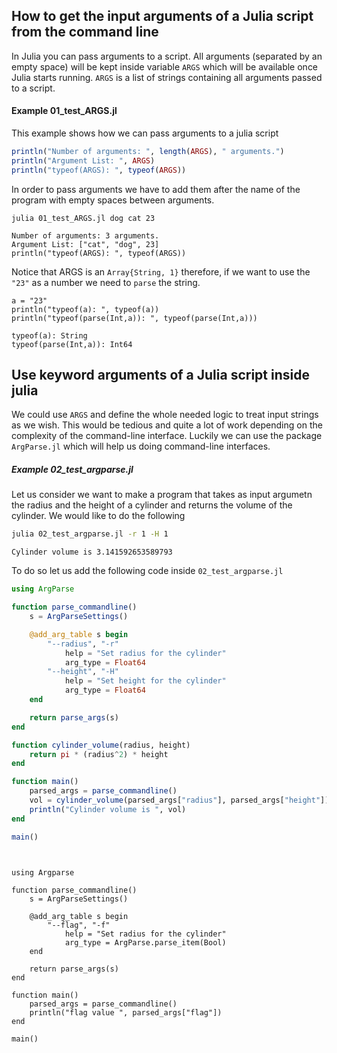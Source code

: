 ## How to get the input arguments of a Julia script from the command line

In Julia you can pass arguments to a script. All arguments (separated by an empty space) will be kept inside variable `ARGS` which will be available once Julia starts running. `ARGS` is a list of strings containing all arguments passed to a script.



#### Example 01_test_ARGS.jl

This example shows how we can pass arguments to a julia script

```julia
println("Number of arguments: ", length(ARGS), " arguments.")
println("Argument List: ", ARGS)
println("typeof(ARGS): ", typeof(ARGS))
```

In order to pass arguments we have to add them after the name of the program with empty spaces between arguments.

```
julia 01_test_ARGS.jl dog cat 23
```

```
Number of arguments: 3 arguments.
Argument List: ["cat", "dog", 23]
println("typeof(ARGS): ", typeof(ARGS))
```

Notice that ARGS is an `Array{String, 1}` therefore, if we want to use the `"23"` as a number we need to `parse` the string.

```
a = "23"
println("typeof(a): ", typeof(a))
println("typeof(parse(Int,a)): ", typeof(parse(Int,a)))
```

```
typeof(a): String
typeof(parse(Int,a)): Int64
```





## Use keyword arguments of a Julia script inside julia



We could use `ARGS` and define the whole needed logic to treat input strings as we wish. This would be tedious and quite a lot of work depending on the complexity of the command-line interface. Luckily we can use the package `ArgParse.jl` which will help us doing command-line interfaces.



##### Example 02_test_argparse.jl

Let us consider we want to make a program that takes as input argumetn the radius and the height of a cylinder and returns the volume of the cylinder. We would like to do the following

```bash
julia 02_test_argparse.jl -r 1 -H 1
```

```
Cylinder volume is 3.141592653589793
```

To do so let us add the following code inside `02_test_argparse.jl`

```julia
using ArgParse

function parse_commandline()
    s = ArgParseSettings()

    @add_arg_table s begin
        "--radius", "-r"
            help = "Set radius for the cylinder"
            arg_type = Float64
        "--height", "-H"
            help = "Set height for the cylinder"
            arg_type = Float64
    end

    return parse_args(s)
end

function cylinder_volume(radius, height)
    return pi * (radius^2) * height
end

function main()
    parsed_args = parse_commandline()
    vol = cylinder_volume(parsed_args["radius"], parsed_args["height"])
    println("Cylinder volume is ", vol)
end

main()
```





```using ArgParse


using Argparse

function parse_commandline()
    s = ArgParseSettings()

    @add_arg_table s begin
        "--flag", "-f"
            help = "Set radius for the cylinder"
            arg_type = ArgParse.parse_item(Bool)
    end

    return parse_args(s)
end

function main()
    parsed_args = parse_commandline()
    println("flag value ", parsed_args["flag"])
end

main()
```

